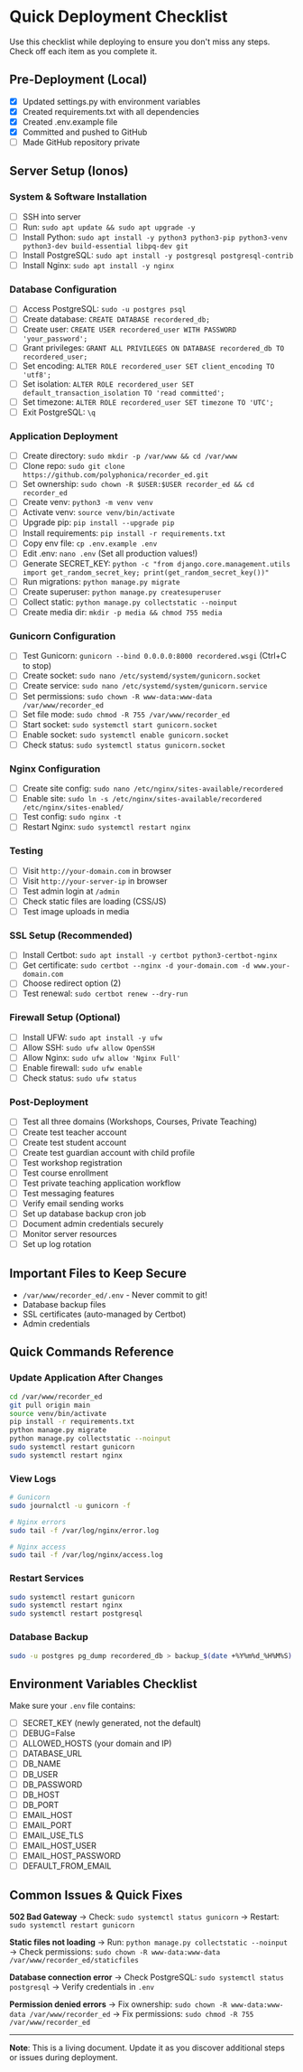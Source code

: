 # Quick Deployment Checklist

Use this checklist while deploying to ensure you don't miss any steps. Check off each item as you complete it.

## Pre-Deployment (Local)
- [x] Updated settings.py with environment variables
- [x] Created requirements.txt with all dependencies
- [x] Created .env.example file
- [x] Committed and pushed to GitHub
- [ ] Made GitHub repository private

## Server Setup (Ionos)

### System & Software Installation
- [ ] SSH into server
- [ ] Run: `sudo apt update && sudo apt upgrade -y`
- [ ] Install Python: `sudo apt install -y python3 python3-pip python3-venv python3-dev build-essential libpq-dev git`
- [ ] Install PostgreSQL: `sudo apt install -y postgresql postgresql-contrib`
- [ ] Install Nginx: `sudo apt install -y nginx`

### Database Configuration
- [ ] Access PostgreSQL: `sudo -u postgres psql`
- [ ] Create database: `CREATE DATABASE recordered_db;`
- [ ] Create user: `CREATE USER recordered_user WITH PASSWORD 'your_password';`
- [ ] Grant privileges: `GRANT ALL PRIVILEGES ON DATABASE recordered_db TO recordered_user;`
- [ ] Set encoding: `ALTER ROLE recordered_user SET client_encoding TO 'utf8';`
- [ ] Set isolation: `ALTER ROLE recordered_user SET default_transaction_isolation TO 'read committed';`
- [ ] Set timezone: `ALTER ROLE recordered_user SET timezone TO 'UTC';`
- [ ] Exit PostgreSQL: `\q`

### Application Deployment
- [ ] Create directory: `sudo mkdir -p /var/www && cd /var/www`
- [ ] Clone repo: `sudo git clone https://github.com/polyphonica/recorder_ed.git`
- [ ] Set ownership: `sudo chown -R $USER:$USER recorder_ed && cd recorder_ed`
- [ ] Create venv: `python3 -m venv venv`
- [ ] Activate venv: `source venv/bin/activate`
- [ ] Upgrade pip: `pip install --upgrade pip`
- [ ] Install requirements: `pip install -r requirements.txt`
- [ ] Copy env file: `cp .env.example .env`
- [ ] Edit .env: `nano .env` (Set all production values!)
- [ ] Generate SECRET_KEY: `python -c "from django.core.management.utils import get_random_secret_key; print(get_random_secret_key())"`
- [ ] Run migrations: `python manage.py migrate`
- [ ] Create superuser: `python manage.py createsuperuser`
- [ ] Collect static: `python manage.py collectstatic --noinput`
- [ ] Create media dir: `mkdir -p media && chmod 755 media`

### Gunicorn Configuration
- [ ] Test Gunicorn: `gunicorn --bind 0.0.0.0:8000 recordered.wsgi` (Ctrl+C to stop)
- [ ] Create socket: `sudo nano /etc/systemd/system/gunicorn.socket`
- [ ] Create service: `sudo nano /etc/systemd/system/gunicorn.service`
- [ ] Set permissions: `sudo chown -R www-data:www-data /var/www/recorder_ed`
- [ ] Set file mode: `sudo chmod -R 755 /var/www/recorder_ed`
- [ ] Start socket: `sudo systemctl start gunicorn.socket`
- [ ] Enable socket: `sudo systemctl enable gunicorn.socket`
- [ ] Check status: `sudo systemctl status gunicorn.socket`

### Nginx Configuration
- [ ] Create site config: `sudo nano /etc/nginx/sites-available/recordered`
- [ ] Enable site: `sudo ln -s /etc/nginx/sites-available/recordered /etc/nginx/sites-enabled/`
- [ ] Test config: `sudo nginx -t`
- [ ] Restart Nginx: `sudo systemctl restart nginx`

### Testing
- [ ] Visit `http://your-domain.com` in browser
- [ ] Visit `http://your-server-ip` in browser
- [ ] Test admin login at `/admin`
- [ ] Check static files are loading (CSS/JS)
- [ ] Test image uploads in media

### SSL Setup (Recommended)
- [ ] Install Certbot: `sudo apt install -y certbot python3-certbot-nginx`
- [ ] Get certificate: `sudo certbot --nginx -d your-domain.com -d www.your-domain.com`
- [ ] Choose redirect option (2)
- [ ] Test renewal: `sudo certbot renew --dry-run`

### Firewall Setup (Optional)
- [ ] Install UFW: `sudo apt install -y ufw`
- [ ] Allow SSH: `sudo ufw allow OpenSSH`
- [ ] Allow Nginx: `sudo ufw allow 'Nginx Full'`
- [ ] Enable firewall: `sudo ufw enable`
- [ ] Check status: `sudo ufw status`

### Post-Deployment
- [ ] Test all three domains (Workshops, Courses, Private Teaching)
- [ ] Create test teacher account
- [ ] Create test student account
- [ ] Create test guardian account with child profile
- [ ] Test workshop registration
- [ ] Test course enrollment
- [ ] Test private teaching application workflow
- [ ] Test messaging features
- [ ] Verify email sending works
- [ ] Set up database backup cron job
- [ ] Document admin credentials securely
- [ ] Monitor server resources
- [ ] Set up log rotation

## Important Files to Keep Secure
- `/var/www/recorder_ed/.env` - Never commit to git!
- Database backup files
- SSL certificates (auto-managed by Certbot)
- Admin credentials

## Quick Commands Reference

### Update Application After Changes
```bash
cd /var/www/recorder_ed
git pull origin main
source venv/bin/activate
pip install -r requirements.txt
python manage.py migrate
python manage.py collectstatic --noinput
sudo systemctl restart gunicorn
sudo systemctl restart nginx
```

### View Logs
```bash
# Gunicorn
sudo journalctl -u gunicorn -f

# Nginx errors
sudo tail -f /var/log/nginx/error.log

# Nginx access
sudo tail -f /var/log/nginx/access.log
```

### Restart Services
```bash
sudo systemctl restart gunicorn
sudo systemctl restart nginx
sudo systemctl restart postgresql
```

### Database Backup
```bash
sudo -u postgres pg_dump recordered_db > backup_$(date +%Y%m%d_%H%M%S).sql
```

## Environment Variables Checklist

Make sure your `.env` file contains:
- [ ] SECRET_KEY (newly generated, not the default)
- [ ] DEBUG=False
- [ ] ALLOWED_HOSTS (your domain and IP)
- [ ] DATABASE_URL
- [ ] DB_NAME
- [ ] DB_USER
- [ ] DB_PASSWORD
- [ ] DB_HOST
- [ ] DB_PORT
- [ ] EMAIL_HOST
- [ ] EMAIL_PORT
- [ ] EMAIL_USE_TLS
- [ ] EMAIL_HOST_USER
- [ ] EMAIL_HOST_PASSWORD
- [ ] DEFAULT_FROM_EMAIL

## Common Issues & Quick Fixes

**502 Bad Gateway**
→ Check: `sudo systemctl status gunicorn`
→ Restart: `sudo systemctl restart gunicorn`

**Static files not loading**
→ Run: `python manage.py collectstatic --noinput`
→ Check permissions: `sudo chown -R www-data:www-data /var/www/recorder_ed/staticfiles`

**Database connection error**
→ Check PostgreSQL: `sudo systemctl status postgresql`
→ Verify credentials in `.env`

**Permission denied errors**
→ Fix ownership: `sudo chown -R www-data:www-data /var/www/recorder_ed`
→ Fix permissions: `sudo chmod -R 755 /var/www/recorder_ed`

---

**Note**: This is a living document. Update it as you discover additional steps or issues during deployment.

